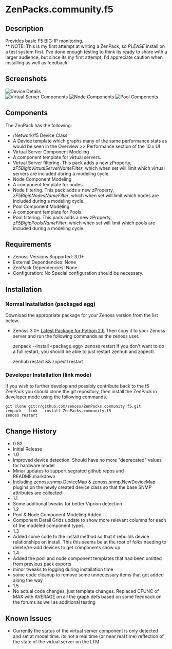 # ZenPacks.community.f5
## Description
Provides basic F5 BIG-IP monitoring.  
** NOTE: This is my first attempt at writing a ZenPack, so *PLEASE* install on 
a test system first. I've done enough testing to think its ready to share with 
a larger audience, but since its my first attempt, I'd appreciate caution when 
installing as well as feedback.

## Screenshots
![Device Details](https://github.com/dpetzel/ZenPacks.community.f5/raw/master/screenshots/zenoss_bigip_DeviceDetails.png)  
![Virtual Server Components](https://github.com/dpetzel/ZenPacks.community.f5/raw/master/screenshots/zenoss_bigip_vs_component.png)
![Node Components](https://github.com/dpetzel/ZenPacks.community.f5/raw/master/screenshots/zenoss_big_node_component.png)
![Pool Components](https://github.com/dpetzel/ZenPacks.community.f5/raw/master/screenshots/zenoss_big_pool_component.png)

## Components
The ZenPack has the following: 

 *  /Network/f5 Device Class
 *  A Device template which graphs many of the same performance stats as 
 	would be seen in the Overview >> Performance section of the 10.x UI
 * Virtual Server Component Modeling
  * A component template for virtual servers. 
  * Virtual Server filtering. This pack adds a new zProperty, 
 	*zF5BigipVirtualServerNameFilter*, which when set will limit which virtual 
 	servers are included during a modeling cycle.  
 * Node Component Modeling
  * A component template for nodes. 
  * Node filtering. This pack adds a new zProperty, *zF5BigipNodesNameFilter*, which when set will 
    limit which nodes are included during a modeling cycle.  
 * Pool Component Modeling
  * A component template for Pools. 
  * Pool filtering. This pack adds a new zProperty, *zF5BigipPoolsNameFilter*, which when set will 
    limit which pools are included during a modeling cycle.  
 	

## Requirements
 * Zenoss Versions Supported: 3.0+
 * External Dependencies: None
 * ZenPack Dependencies: None
 * Configuration: No Special configuration should be necessary.

## Installation
### Normal Installation (packaged egg)
Download the appropriate package for your Zenoss version from the list
below.
 * Zenoss 3.0+ [Latest Package for Python 2.6][]
Then copy it to your Zenoss server and run the following commands as the zenoss
user.

    zenpack --install <package.egg>
    zenoss restart
If you don't want to do a full restart, you should be able to just restart
zenhub and zopectl.

	zenhub restart &&  zopectl restart

### Developer Installation (link mode)
If you wish to further develop and possibly contribute back to the f5
ZenPack you should clone the git repository, then install the ZenPack in
developer mode using the following commands.

    git clone git://github.com/zenoss/ZenPacks.community.f5.git
    zenpack --link --install ZenPacks.community.f5
    zenoss restart

## Change History
 * 0.82
  * Initial Release
 * 1.0
  * Improved device detection. Should have no more "deprecated" values for 
  hardware model 
  * Minor updates to support segrated github repos and README.markdown
  * Including zenoss.snmp.DeviceMap & zenoss.snmp.NewDeviceMap plugins on the 
  newly created device class so that the base SNMP attributes are collected
 * 1.1
  * Some additional tweaks for better Viprion detection
 * 1.2
  * Pool & Node Component Modeling Added
  * Component Detail Grids update to show more relevant columns for each of the modeled component types.
 * 1.3
  * Added some code to the install method so that it rebuilds device relationships on install. This
    this seems be at the root of folks needing to delete/re-add devices to get components show up
 * 1.4
  * Added the pool and node component templates that had been omitted from previous pack exports
  * minor tweaks to logging during installation time
  * some code cleanup to remove some unnecessary items that got added along the way
 * 1.5
  * No actual code changes, just template changes.
    Replaced CFUNC of MAX with AVERAGE on all the graph defs based on some feedback on the forums as well 
    as additional testing

## Known Issues
 *  Currently the status of the virtual server component is only detected and 
 	set at model time. Its not a real time (or near real time) reflection of 
 	the state of the virtual server on the LTM
 	
[Latest Package for Python 2.6]: <https://github.com/downloads/dpetzel/ZenPacks.community.f5/ZenPacks.community.f5-1.5-py2.6.egg>